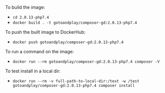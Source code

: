 To build the image:

* `cd 2.0.13-php7.4`
* `docker build . -t gotoandplay/composer-gd:2.0.13-php7.4`

To push the built image to DockerHub:

* `docker push gotoandplay/composer-gd:2.0.13-php7.4`

To run a command on the image:

* `docker run --rm gotoandplay/composer-gd:2.0.13-php7.4 composer -V`

To test install in a local dir:

* `docker run --rm -v full-path-to-local-dir:/test -w /test gotoandplay/composer-gd:2.0.13-php7.4 composer install`
